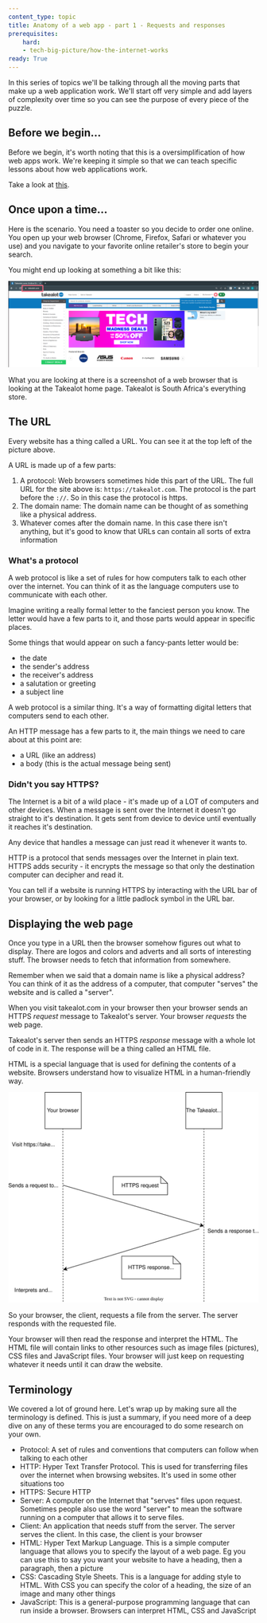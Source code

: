 ```yaml
---
content_type: topic
title: Anatomy of a web app - part 1 - Requests and responses
prerequisites:
    hard:
    - tech-big-picture/how-the-internet-works
ready: True
---
```


In this series of topics we'll be talking through all the moving parts that make up a web application work. We'll start off very simple and add layers of complexity over time so you can see the purpose of every piece of the puzzle.

## Before we begin...

Before we begin, it's worth noting that this is a oversimplification of how web apps work. We're keeping it simple so that we can teach specific lessons about how web applications work. 

Take a look at [this](https://en.wikipedia.org/wiki/Lie-to-children). 

## Once upon a time...

Here is the scenario. You need a toaster so you decide to order one online. You open up your web browser (Chrome, Firefox, Safari or whatever you use) and you navigate to your favorite online retailer's store to begin your search.

You might end up looking at something a bit like this:

![](takealot_home.png)

What you are looking at there is a screenshot of a web browser that is looking at the Takealot home page. Takealot is South Africa's everything store.

## The URL

Every website has a thing called a URL. You can see it at the top left of the picture above. 

A URL is made up of a few parts:

1. A protocol: Web browsers sometimes hide this part of the URL. The full URL for the site above is: `https://takealot.com`. The protocol is the part before the `://`. So in this case the protocol is https.
2. The domain name: The domain name can be thought of as something like a physical address. 
3. Whatever comes after the domain name. In this case there isn't anything, but it's good to know that URLs can contain all sorts of extra information

### What's a protocol

A web protocol is like a set of rules for how computers talk to each other over the internet. You can think of it as the language computers use to communicate with each other.

Imagine writing a really formal letter to the fanciest person you know. The letter would have a few parts to it, and those parts would appear in specific places. 

Some things that would appear on such a fancy-pants letter would be:

- the date
- the sender's address
- the receiver's address
- a salutation or greeting
- a subject line

A web protocol is a similar thing. It's a way of formatting digital letters that computers send to each other.

An HTTP message has a few parts to it, the main things we need to care about at this point are:

- a URL (like an address)
- a body (this is the actual message being sent)

### Didn't you say HTTPS?

The Internet is a bit of a wild place - it's made up of a LOT of computers and other devices. When a message is sent over the Internet it doesn't go straight to it's destination. It gets sent from device to device until eventually it reaches it's destination.

Any device that handles a message can just read it whenever it wants to. 

HTTP is a protocol that sends messages over the Internet in plain text. HTTPS adds security - it encrypts the message so that only the destination computer can decipher and read it.

You can tell if a website is running HTTPS by interacting with the URL bar of your browser, or by looking for a little padlock symbol in the URL bar.

## Displaying the web page 

Once you type in a URL then the browser somehow figures out what to display. There are logos and colors and adverts and all sorts of interesting stuff. The browser needs to fetch that information from somewhere.

Remember when we said that a domain name is like a physical address? You can think of it as the address of a computer, that computer "serves" the website and is called a "server".

When you visit takealot.com in your browser then your browser sends an HTTPS *request* message to Takealot's server. Your browser *requests* the web page.

Takealot's server then sends an HTTPS *response* message with a whole lot of code in it. The response will be a thing called an HTML file.

HTML is a special language that is used for defining the contents of a website. Browsers understand how to visualize HTML in a human-friendly way.

![](request-response.drawio.svg)

So your browser, the client, requests a file from the server. The server responds with the requested file.

Your browser will then read the response and interpret the HTML. The HTML file will contain links to other resources such as image files (pictures), CSS files and JavaScript files. Your browser will just keep on requesting whatever it needs until it can draw the website.

## Terminology

We covered a lot of ground here. Let's wrap up by making sure all the terminology is defined. This is just a summary, if you need more of a deep dive on any of these terms you are encouraged to do some research on your own.

- Protocol: A set of rules and conventions that computers can follow when talking to each other
- HTTP: Hyper Text Transfer Protocol. This is used for transferring files over the internet when browsing websites. It's used in some other situations too
- HTTPS: Secure HTTP
- Server: A computer on the Internet that "serves" files upon request. Sometimes people also use the word "server" to mean the software running on a computer that allows it to serve files. 
- Client: An application that needs stuff from the server. The server serves the client. In this case, the client is your browser
- HTML: Hyper Text Markup Language. This is a simple computer language that allows you to specify the layout of a web page. Eg you can use this to say you want your website to have a heading, then a paragraph, then a picture
- CSS: Cascading Style Sheets. This is a language for adding style to HTML. With CSS you can specify the color of a heading, the size of an image and many other things
- JavaScript: This is a general-purpose programming language that can run inside a browser. Browsers can interpret HTML, CSS and JavaScript


